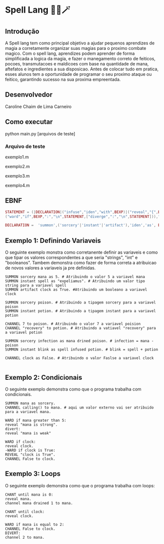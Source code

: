 # Spell Lang 🧙‍♂️🪄
## Introdução
A Spell lang tem como principal objetivo a ajudar pequenos aprendizes de magia a corretamente organizar suas magias para o proximo combate magico. Com o spell lang, aprendizes podem aprender de forma simplificada a logica da magia, e fazer o manegamento correto de feiticos, pocoes, transmutacoes e maldicoes com base na quantidade de mana, aftefatos e ingredientes a sua disposicao. Antes de colocar tudo em pratica, esses alunos tem a oportunidade de programar o seu proximo ataque ou feitico, garantindo sucesso na sua proxima empreentada.


## Desenvolvedor
Caroline Chaim de Lima Carneiro

## Como executar
python main.py [arquivos de teste]

### Arquivo de teste
exemplo1.m

exemplo2.m

exemplo3.m

exemplo4.m
## EBNF

``` lua
STATEMENT = (|DECLARATION|("infuse","iden","with",BEXP)|("reveal","{",BEXP,"}")|
("ward","if",BEXP,":","\n",STATEMENT,["diverge",":","\n",STATEMENT])),".","\n";

DECLARATION =  'summon',('sorcery'|'instant'|'artifact'),'iden','as', BEXP;

```

## Exemplo 1: Definindo Variaveis
O seguinte exemplo monstra como corretanente definir as variaveis e como que tipar os valores correspondentes a que seria "strings", "int" e "booleanos". Tambem demonstra como fazer de forma correta a atribuicao de novos valores a variaveis ja pre definidas.

``` 
SUMMON sorcery mana as 5. # Atribuindo o valor 5 a variavel mana
SUMMON instant spell as "expeliamus". # Atribuindo um valor tipo string para a variavel spell
SUMMON artifact clock as True. #Atribuindo um booleano a variavel clock

SUMMON sorcery poison. # Atribuindo a tipagem sorcery para a variavel poison
SUMMON instant potion. # Atribuindo a tipagem instant para a variavel potion

CHANNEL 7 to poison. # Atribuindo o valor 7 a variavel poision
CHANNEL "recovery" to potion. # Atribuindo a vatiavel "recovery" para a variavel potion

SUMMON sorcery infection as mana drined poison. # infection = mana - poison
SUMMON instant blink as spell infused potion. # blink = spell + potion

CHANNEL clock as False. # Atribuindo o valor Faslse a variavel clock
 

```

## Exemplo 2: Condicionais
O seguinte exemplo demonstra como que o programa trabalha com condicionais.

```
SUMMON mana as sorcery.
CHANNEL calling() to mana. # aqui um valor externo vai ser atribuido para a variavel mana.

WARD if mana greater than 5: 
reveal "mana is strong". 
divert:
reveal "mana is weak"

WARD if clock:
reveal clock.
-WARD if clock is True:
REVEAL "clock is True".
CHANNEL False to clock.

```

## Exemplo 3: Loops
O seguinte exemplo demonstra como que o programa trabalha com loops:
``` 
CHANT until mana is 0:
reveal mana.
channel mana drained 1 to mana.

CHANT until clock:
reveal clock.

WARD if mana is equal to 2:
CHANNEL False to clock.
DIVERT:
channel 2 to mana.

```




